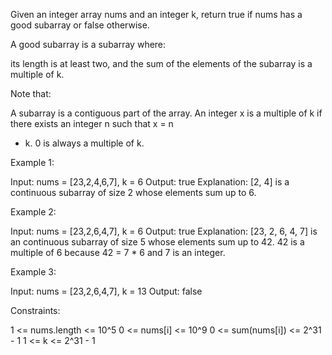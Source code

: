 Given an integer array nums and an integer k, return true if nums has a good
subarray or false otherwise.

A good subarray is a subarray where:


its length is at least two, and
the sum of the elements of the subarray is a multiple of k.


Note that:


A subarray is a contiguous part of the array.
An integer x is a multiple of k if there exists an integer n such that x = n
* k. 0 is always a multiple of k.



Example 1:


Input: nums = [23,2,4,6,7], k = 6
Output: true
Explanation: [2, 4] is a continuous subarray of size 2 whose elements sum up
to 6.


Example 2:


Input: nums = [23,2,6,4,7], k = 6
Output: true
Explanation: [23, 2, 6, 4, 7] is an continuous subarray of size 5 whose
elements sum up to 42.
42 is a multiple of 6 because 42 = 7 * 6 and 7 is an integer.


Example 3:


Input: nums = [23,2,6,4,7], k = 13
Output: false



Constraints:


1 <= nums.length <= 10^5
0 <= nums[i] <= 10^9
0 <= sum(nums[i]) <= 2^31 - 1
1 <= k <= 2^31 - 1




